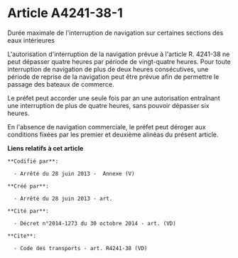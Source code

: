 # Article A4241-38-1

Durée maximale de l'interruption de navigation sur certaines sections des eaux intérieures 

L'autorisation d'interruption de la navigation prévue à l'article R. 4241-38 ne peut dépasser quatre heures par période de
vingt-quatre heures. Pour toute interruption de navigation de plus de deux heures consécutives, une période de reprise de la
navigation peut être prévue afin de permettre le passage des bateaux de commerce. 

Le préfet peut accorder une seule fois par an une autorisation entraînant une interruption de plus de quatre heures, sans
pouvoir dépasser six heures. 

En l'absence de navigation commerciale, le préfet peut déroger aux conditions fixées par les premier et deuxième alinéas du
présent article.

**Liens relatifs à cet article**

	**Codifié par**:

	  - Arrêté du 28 juin 2013 -  Annexe (V)

	**Créé par**:

	  - Arrêté du 28 juin 2013 - art.

	**Cité par**:

	  - Décret n°2014-1273 du 30 octobre 2014 - art. (VD)

	**Cite**:

	  - Code des transports - art. R4241-38 (VD)
